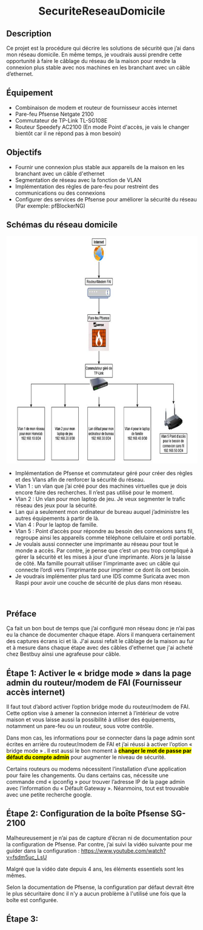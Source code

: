 <h1 align="center">SecuriteReseauDomicile</h1>

## Description
Ce projet est la procédure qui décrire les solutions de sécurité que j’ai dans mon réseau domicile. En même temps, je voudrais aussi prendre cette opportunité à faire le câblage du réseau de la maison pour rendre la connexion plus stable avec nos machines en les branchant avec un câble d’ethernet.

## Équipement
- Combinaison de modem et routeur de fournisseur accès internet
- Pare-feu Pfsense Netgate 2100
- Commutateur de TP-Link TL-SG108E
- Routeur Speedefy AC2100 (En mode Point d'accès, je vais le changer bientôt car il ne répond pas à mon besoin)

## Objectifs
- Fournir une connexion plus stable aux appareils de la maison en les branchant avec un câble d'ethernet
- Segmentation de réseau avec la fonction de VLAN
- Implémentation des règles de pare-feu pour restreint des communications ou des connexions
- Configurer des services de Pfsense pour améliorer la sécurité du réseau (Par exemple: pfBlockerNG)


## Schémas du réseau domicile
<p align="center">
  <img width="1000" height="600" src="https://github.com/ShudeIsLearning/SecuriteReseauDomicile/blob/main/Images/ReseauDomicile.jpg">
</p>

- Implémentation de Pfsense et commutateur géré pour créer des règles et des Vlans afin de renforcer la sécurité du réseau.
-	Vlan 1 : un vlan que j’ai créé pour des machines virtuelles que je dois encore faire des recherches. Il n’est pas utilisé pour le moment.
-	Vlan 2 : Un vlan  pour mon laptop de jeu. Je veux segmenter le trafic réseau des jeux pour la sécurité. 
-	Lan qui a seulement mon ordinateur de bureau auquel j’administre les autres équipements à partir de là.
-	Vlan 4 : Pour le laptop de famille.
-	Vlan 5 : Point d’accès pour répondre au besoin des connexions sans fil, regroupe ainsi les appareils comme téléphone cellulaire et ordi portable.
-	Je voulais aussi connecter une imprimante au réseau pour tout le monde a accès. Par contre, je pense que c’est un peu trop compliqué à gérer la sécurité et les mises à jour d’une imprimante. Alors je la laisse de côté. Ma famille pourrait utiliser l’imprimante avec un câble qui connecte l’ordi vers l’imprimante pour imprimer ce dont ils ont besoin.
-	Je voudrais implémenter plus tard une IDS comme Suricata avec mon Raspi pour avoir une couche de sécurité de plus dans mon réseau.

&ensp;
## Préface
Ça fait un bon bout de temps que j’ai configuré mon réseau donc je n’ai pas eu la chance de documenter chaque étape. Alors il manquera certainement des captures écrans ici et là. J'ai aussi refait le câblage de la maison au fur et à mesure dans chaque étape avec des câbles d'ethernet que j'ai acheté chez Bestbuy ainsi une agrafeuse pour câble.

## Étape 1: Activer le « bridge mode » dans la page admin du routeur/modem de FAI (Fournisseur accès internet)
Il faut tout d’abord activer l’option bridge mode du routeur/modem de FAI. Cette option vise à amener la connexion internet à l’intérieur de votre maison et vous laisse aussi la possibilité à utiliser des équipements, notamment un pare-feu ou un routeur, sous votre contrôle.

Dans mon cas, les informations pour se connecter dans la page admin sont écrites en arrière du routeur/modem de FAI et j’ai réussi à activer l’option « bridge mode » . Il est aussi le bon moment à <mark>**changer le mot de passe par défaut du compte admin**</mark> pour augmenter le niveau de sécurité. 

Certains routeurs ou modems nécessitent l’installation d’une application pour faire les changements. Ou dans certains cas, nécessite une commande cmd « ipconfig » pour trouver l’adresse IP de la page admin avec l’information du « Défault Gateway ». Néanmoins, tout est trouvable avec une petite recherche google. 


## Étape 2: Configuration de la boîte Pfsense SG-2100

Malheureusement je n’ai pas de capture d’écran ni de documentation pour la configuration de Pfsense. Par contre, j’ai suivi la vidéo suivante pour me guider dans la configuration :
https://www.youtube.com/watch?v=fsdm5uc_LsU

Malgré que la vidéo date depuis 4 ans, les éléments essentiels sont les mêmes.

Selon la documentation de Pfsense, la configuration par défaut devrait être le plus sécuritaire donc il n'y a aucun problème à l'utilisé une fois que la boîte est configurée.

## Étape 3:


